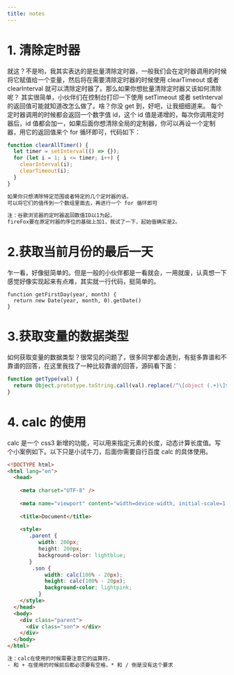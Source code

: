 ```yaml
---
title: notes
---
```


# 1. 清除定时器

就这？不是哟，我其实表达的是批量清除定时器，一般我们会在定时器调用的时候将它赋值给一个变量，然后将在需要清除定时器的时候使用 clearTimeout 或者 clearInterval 就可以清除定时器了。那么如果你想批量清除定时器又该如何清除呢？
其实很简单，小伙伴们在控制台打印一下使用 setTimeout 或者 setInterval 的返回值可能就知道改怎么做了。啥？你没 get 到，好吧，让我细细道来。
每个定时器调用的时候都会返回一个数字值 id，这个 id 值是递增的，每次你调用定时器后，id 值都会加一，如果后面你想清除全局的定制器，你可以再设一个定制器，用它的返回值来个 for 循环即可，代码如下：

```javascript
function clearAllTimer() {
  let timer = setInterval(() => {});
  for (let i = 1; i <= timer; i++) {
    clearInterval(i);
    clearTimeout(i);
  }
}
```

```txt
如果你只想清除特定范围或者特定的几个定时器的话，
可以将它们的值传到一个数组里面去，再进行一个 for 循环即可
```

```txt
注：谷歌浏览器的定时器返回数值ID以1为起，
fireFox要在原定时器的序位的基础上加1，我试了一下，起始值确实是2。
```

# 2.获取当前月份的最后一天

乍一看，好像挺简单的。但是一般的小伙伴都是一看就会，一用就废，认真想一下感觉好像实现起来有点难，其实就一行代码，挺简单的。

```javaascript
function getFirstDay(year, month) {
  return new Date(year, month, 0).getDate()
}

```

# 3.获取变量的数据类型

如何获取变量的数据类型？很常见的问题了，很多同学都会遇到，有挺多靠谱和不靠谱的回答，在这里我找了一种比较靠谱的回答，源码看下面：

```javascript
function getType(val) {
  return Object.prototype.toString.call(val).replace(/^\[object (.+)\]$/, "$1");
}
```

# 4. calc 的使用

calc 是一个 css3 新增的功能，可以用来指定元素的长度，动态计算长度值。写个小案例如下。以下只是小试牛刀，后面你需要自行百度 calc 的具体使用。

```html
<!DOCTYPE html>
<html lang="en">
  <head>
       
    <meta charset="UTF-8" />
      
    <meta name="viewport" content="width=device-width, initial-scale=1.0" />
      
    <title>Document</title>
      
    <style> 
       .parent {  
          width: 200px; 
          height: 200px;  
          background-color: lightblue;   
       }  
        .son {     
            width: calc(100% - 20px);     
            height: calc(100% - 20px);     
            background-color: lightpink;  
          }  
    </style>
  </head>
  <body> 
    <div class="parent">    
      <div class="son"> </div> 
    </div>
  </body>
</html>
```
```txt
注：calc在使用的时候需要注意它的运算符，
- 和 + 在使用的时候前后都必须要有空格，* 和 / 倒是没有这个要求
```
